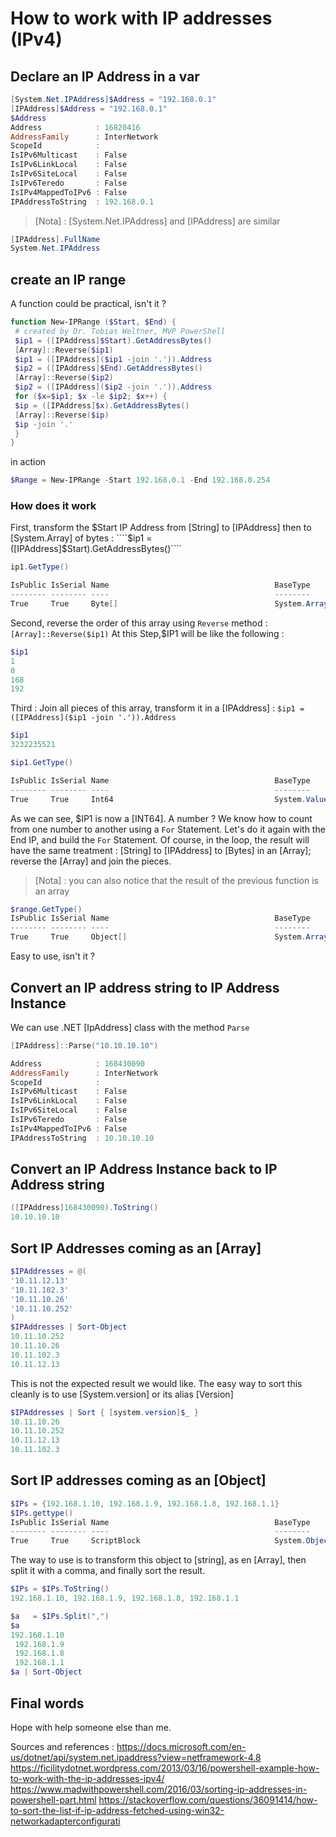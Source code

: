 # How to work with IP addresses  (IPv4)

## Declare an IP Address in a var

````powershell
[System.Net.IPAddress]$Address = "192.168.0.1"
[IPAddress]$Address = "192.168.0.1"
$Address
Address            : 16820416
AddressFamily      : InterNetwork
ScopeId            :
IsIPv6Multicast    : False
IsIPv6LinkLocal    : False
IsIPv6SiteLocal    : False
IsIPv6Teredo       : False
IsIPv4MappedToIPv6 : False
IPAddressToString  : 192.168.0.1
````

>[Nota] : [System.Net.IPAddress] and [IPAddress] are similar

````powershell
[IPAddress].FullName
System.Net.IPAddress
````

## create an IP range

A function could be practical, isn't it ?

````powershell
function New-IPRange ($Start, $End) {
 # created by Dr. Tobias Weltner, MVP PowerShell
 $ip1 = ([IPAddress]$Start).GetAddressBytes()
 [Array]::Reverse($ip1)
 $ip1 = ([IPAddress]($ip1 -join '.')).Address
 $ip2 = ([IPAddress]$End).GetAddressBytes()
 [Array]::Reverse($ip2)
 $ip2 = ([IPAddress]($ip2 -join '.')).Address
 for ($x=$ip1; $x -le $ip2; $x++) {
 $ip = ([IPAddress]$x).GetAddressBytes()
 [Array]::Reverse($ip)
 $ip -join '.'
 }
}
````

in action

````powershell
$Range = New-IPRange -Start 192.168.0.1 -End 192.168.0.254
````

### How does it work

First, transform the $Start IP Address from [String] to [IPAddress] then to [System.Array] of bytes  : ````$ip1 = ([IPAddress]$Start).GetAddressBytes()````

````powershell
ip1.GetType()

IsPublic IsSerial Name                                     BaseType
-------- -------- ----                                     --------
True     True     Byte[]                                   System.Array
````

Second, reverse the order of this array using ````Reverse```` method :  ````[Array]::Reverse($ip1)````
At this Step,$IP1 will be like the following :

````powershell
$ip1
1
0
168
192
````

Third : Join all pieces of this array, transform it in a [IPAddress] :  ````$ip1 = ([IPAddress]($ip1 -join '.')).Address````

````powershell
$ip1
3232235521

$ip1.GetType()

IsPublic IsSerial Name                                     BaseType
-------- -------- ----                                     --------
True     True     Int64                                    System.ValueType
````

As we can see, $IP1 is now a [INT64]. A number ? We know how to count from one number to another using a ````For```` Statement.
Let's do it again with the End IP, and build the ````For```` Statement.
Of course, in the loop, the result will have the same treatment : [String] to [IPAddress] to [Bytes] in an [Array]; reverse the [Array] and join the pieces.

>[Nota] : you can also notice that the result of the previous function is an array

````powershell
$range.GetType()
IsPublic IsSerial Name                                     BaseType
-------- -------- ----                                     --------
True     True     Object[]                                 System.Array
````

Easy to use, isn't it ?

## Convert an IP address string to IP Address Instance

We can use .NET [IpAddress] class with the method ````Parse````

````powershell
[IPAddress]::Parse("10.10.10.10")

Address            : 168430090
AddressFamily      : InterNetwork
ScopeId            :
IsIPv6Multicast    : False
IsIPv6LinkLocal    : False
IsIPv6SiteLocal    : False
IsIPv6Teredo       : False
IsIPv4MappedToIPv6 : False
IPAddressToString  : 10.10.10.10
````

## Convert an IP Address Instance back to IP Address string

````powershell
([IPAddress]168430090).ToString()
10.10.10.10
````

## Sort IP Addresses coming as an [Array]

````powershell
$IPAddresses = @(
'10.11.12.13'
'10.11.102.3'
'10.11.10.26'
'10.11.10.252'
)
$IPAddresses | Sort-Object
10.11.10.252
10.11.10.26
10.11.102.3
10.11.12.13
````

This is not the expected result we would like.
The easy way to sort this cleanly is to use [System.version] or its alias [Version]

````powershell
$IPAddresses | Sort { [system.version]$_ }
10.11.10.26
10.11.10.252
10.11.12.13
10.11.102.3
````

## Sort IP addresses coming as an [Object]

````powershell
$IPs = {192.168.1.10, 192.168.1.9, 192.168.1.8, 192.168.1.1}
$IPs.gettype()
IsPublic IsSerial Name                                     BaseType
-------- -------- ----                                     --------
True     True     ScriptBlock                              System.Object
````

The way to use is to transform this object to [string], as en [Array], then split it with a comma, and finally sort the result.

````powershell
$IPs = $IPs.ToString()
192.168.1.10, 192.168.1.9, 192.168.1.8, 192.168.1.1

$a   = $IPs.Split(",")
$a
192.168.1.10
 192.168.1.9
 192.168.1.8
 192.168.1.1
$a | Sort-Object
````

## Final words

Hope with help someone else than me.


Sources and references :
<https://docs.microsoft.com/en-us/dotnet/api/system.net.ipaddress?view=netframework-4.8>
<https://ficilitydotnet.wordpress.com/2013/03/16/powershell-example-how-to-work-with-the-ip-addresses-ipv4/>
<https://www.madwithpowershell.com/2016/03/sorting-ip-addresses-in-powershell-part.html>
<https://stackoverflow.com/questions/36091414/how-to-sort-the-list-if-ip-address-fetched-using-win32-networkadapterconfigurati>
